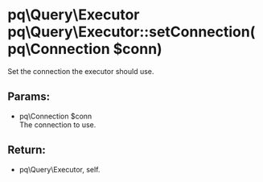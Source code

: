 # pq\Query\Executor pq\Query\Executor::setConnection(pq\Connection $conn)

Set the connection the executor should use.

## Params:

* pq\Connection $conn  
  The connection to use.

## Return:

* pq\Query\Executor, self.
